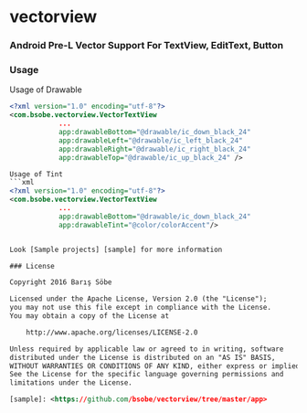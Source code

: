 # vectorview

### Android Pre-L Vector Support For TextView, EditText, Button

### Usage

Usage of Drawable
```xml
<?xml version="1.0" encoding="utf-8"?>
<com.bsobe.vectorview.VectorTextView
            ...
            app:drawableBottom="@drawable/ic_down_black_24"
            app:drawableLeft="@drawable/ic_left_black_24"
            app:drawableRight="@drawable/ic_right_black_24"
            app:drawableTop="@drawable/ic_up_black_24" />

Usage of Tint
```xml
<?xml version="1.0" encoding="utf-8"?>
<com.bsobe.vectorview.VectorTextView
            ...
            app:drawableBottom="@drawable/ic_down_black_24"
            app:drawableTint="@color/colorAccent"/>


Look [Sample projects] [sample] for more information

### License

Copyright 2016 Barış Söbe

Licensed under the Apache License, Version 2.0 (the "License");
you may not use this file except in compliance with the License.
You may obtain a copy of the License at

    http://www.apache.org/licenses/LICENSE-2.0

Unless required by applicable law or agreed to in writing, software
distributed under the License is distributed on an "AS IS" BASIS,
WITHOUT WARRANTIES OR CONDITIONS OF ANY KIND, either express or implied.
See the License for the specific language governing permissions and
limitations under the License.

[sample]: <https://github.com/bsobe/vectorview/tree/master/app>